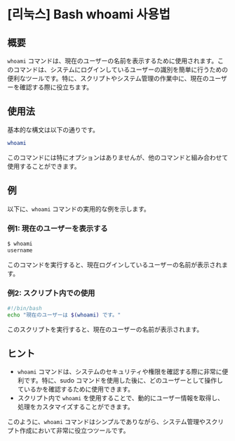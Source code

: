 # [리눅스] Bash whoami 사용법

## 概要
`whoami` コマンドは、現在のユーザーの名前を表示するために使用されます。このコマンドは、システムにログインしているユーザーの識別を簡単に行うための便利なツールです。特に、スクリプトやシステム管理の作業中に、現在のユーザーを確認する際に役立ちます。

## 使用法
基本的な構文は以下の通りです。

```bash
whoami
```

このコマンドには特にオプションはありませんが、他のコマンドと組み合わせて使用することができます。

## 例
以下に、`whoami` コマンドの実用的な例を示します。

### 例1: 現在のユーザーを表示する
```bash
$ whoami
username
```
このコマンドを実行すると、現在ログインしているユーザーの名前が表示されます。

### 例2: スクリプト内での使用
```bash
#!/bin/bash
echo "現在のユーザーは $(whoami) です。"
```
このスクリプトを実行すると、現在のユーザーの名前が表示されます。

## ヒント
- `whoami` コマンドは、システムのセキュリティや権限を確認する際に非常に便利です。特に、sudo コマンドを使用した後に、どのユーザーとして操作しているかを確認するために使用できます。
- スクリプト内で `whoami` を使用することで、動的にユーザー情報を取得し、処理をカスタマイズすることができます。

このように、`whoami` コマンドはシンプルでありながら、システム管理やスクリプト作成において非常に役立つツールです。